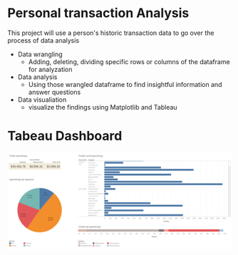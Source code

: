 # Personal transaction Analysis
This project will use a person's historic transaction data to go over the process of data analysis
- Data wrangling
  - Adding, deleting, dividing specific rows or columns of the dataframe for analyzation
- Data analysis
  - Using those wrangled dataframe to find insightful information and answer questions
- Data visualiation
  - visualize the findings using Matplotlib and Tableau
# Tabeau Dashboard
![](Personal-transaction-Dashboard.png)

